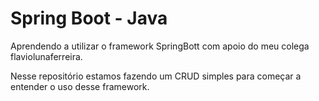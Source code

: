 # Spring Boot - Java

Aprendendo a utilizar o framework SpringBott com apoio do meu colega flaviolunaferreira.

Nesse repositório estamos fazendo um CRUD simples para começar a entender o uso desse framework.
